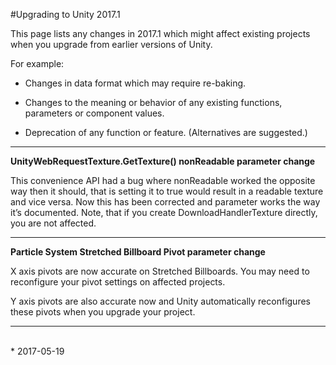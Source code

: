 #Upgrading to Unity 2017.1


This page lists any changes in 2017.1 which might affect existing projects when you upgrade from earlier versions of Unity.

For example:

* Changes in data format which may require re-baking.

* Changes to the meaning or behavior of any existing functions, parameters or component values.

* Deprecation of any function or feature. (Alternatives are suggested.)

* * *

**UnityWebRequestTexture.GetTexture() nonReadable parameter change**
 
This convenience API had a bug where nonReadable worked the opposite way then it should, that is setting it to true would result in a readable texture and vice versa. Now this has been corrected and parameter works the way it’s documented. Note, that if you create DownloadHandlerTexture directly, you are not affected.
 
***

 
**Particle System Stretched Billboard Pivot parameter change**
 
X axis pivots are now accurate on Stretched Billboards. You may need to reconfigure your pivot settings on affected projects.
 
Y axis pivots are also accurate now and Unity automatically reconfigures these pivots when you upgrade your project.
 

***


<br/>
* <span class="page-edit"> 2017-05-19 <!-- include IncludeTextAmendPageSomeEdit --></span>